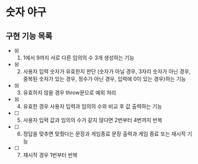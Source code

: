 # 숫자 야구

## 구현 기능 목록

- [x] 1. 1에서 9까지 서로 다른 임의의 수 3개 생성하는 기능
- [x] 2. 사용자 입력 숫자가 유효한지 판단 (숫자가 아닐 경우, 3자리 숫자가 아닌 경우, 중복된 숫자가 있는 경우, 정수가 아닌 경우, 입력에 0이 있는 경우)하는 기능
- [x] 3. 유효하지 않을 경우 throw문으로 예외 처리
- [x] 4. 유효한 경우 사용자 입력과 임의의 수와 비교 후 값 출력하는 기능
- [ ] 5. 사용자 입력 값과 임의의 수가 같지 않다면 2번부터 4번까지 반복 
- [ ] 6. 정답을 맞추면 맞췄다는 문장과 게임종료 문장 출력과 게임 종료 또는 재시작 기능 
- [ ] 7. 재시작 경우 1번부터 반복 